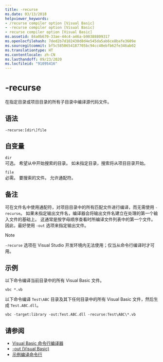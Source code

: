 ```yaml
---
title: -recurse
ms.date: 03/13/2018
helpviewer_keywords:
- /recurse compiler option [Visual Basic]
- -recurse compiler option [Visual Basic]
- recurse compiler option [Visual Basic]
ms.assetid: 84a0b670-33ae-44c4-a46a-b90388809317
ms.openlocfilehash: 7ded2b7d102430d8d4e545da5ab6ce8bafe3609e
ms.sourcegitcommit: bf5c5850654187705bc94cc40ebfb62fe346ab02
ms.translationtype: HT
ms.contentlocale: zh-CN
ms.lasthandoff: 09/23/2020
ms.locfileid: "91095416"
---
```

# <a name="-recurse"></a>-recurse

在指定目录或项目目录的所有子目录中编译源代码文件。  
  
## <a name="syntax"></a>语法  
  
```console  
-recurse:[dir\]file  
```  
  
## <a name="arguments"></a>自变量  

 `dir`  
 可选。 希望从中开始搜索的目录。 如未指定目录，搜索将从项目目录开始。  
  
 `file`  
 必需。 要搜索的文件。 允许通配符。  
  
## <a name="remarks"></a>备注  

 可在文件名中使用通配符，对项目目录中的所有匹配文件进行编译，而无需使用 `-recurse`。 如果未指定输出文件名，编译器会将输出文件名建立在处理的第一个输入文件的基础上。 这通常是按字母顺序查看时所编译文件列表中的第一个文件。 因此，最好使用 `-out` 选项来指定输出文件。  
  
> [!NOTE]
> `-recurse` 选项在 Visual Studio 开发环境内无法使用；仅当从命令行编译时才可用。  
  
## <a name="example"></a>示例  

 以下命令编译当前目录中的所有 Visual Basic 文件。  
  
```console
vbc *.vb  
```  
  
 以下命令编译 `Test\ABC` 目录及其下任何目录中的所有 Visual Basic 文件，然后生成 `Test.ABC.dll`。  
  
```console
vbc -target:library -out:Test.ABC.dll -recurse:Test\ABC\*.vb  
```  
  
## <a name="see-also"></a>请参阅

- [Visual Basic 命令行编译器](index.md)
- [-out (Visual Basic)](out.md)
- [示例编译命令行](sample-compilation-command-lines.md)
